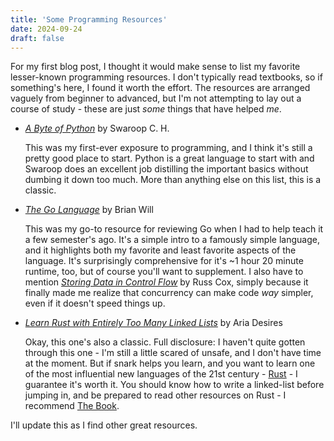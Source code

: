 ```yaml
---
title: 'Some Programming Resources'
date: 2024-09-24
draft: false
---
```


For my first blog post, I thought it would make sense to list my favorite lesser-known programming resources. I don't typically read textbooks, so if something's here, I found it worth the effort.
The resources are arranged vaguely from beginner to advanced, but I'm not attempting to lay out a course of study - these are just *some* things that have helped *me*.

- [*A Byte of Python*](https://python.swaroopch.com/) by Swaroop C. H.

    This was my first-ever exposure to programming, and I think it's still a pretty good place to start. Python is a great language to start with and Swaroop does an excellent job distilling the important basics without dumbing it down too much. More than anything else on this list, this is a classic.
- [*The Go Language*](https://www.youtube.com/playlist?list=PLIbUZ3URbL0Hn-2v6oB9nMfIfJPYDY9Nv) by Brian Will
    
    This was my go-to resource for reviewing Go when I had to help teach it a few semester's ago. It's a simple intro to a famously simple language, and it highlights both my favorite and least favorite  aspects of the language. It's surprisingly comprehensive for it's ~1 hour 20 minute runtime, too, but of course you'll want to supplement. I also have to mention [*Storing Data in Control Flow*](https://research.swtch.com/pcdata) by Russ Cox, simply because it finally made me realize that concurrency can make code *way* simpler, even if it doesn't speed things up.
- [*Learn Rust with Entirely Too Many Linked Lists*](https://rust-unofficial.github.io/too-many-lists/) by Aria Desires

    Okay, this one's also a classic. Full disclosure: I haven't quite gotten through this one - I'm still a little scared of unsafe, and I don't have time at the moment. But if snark helps you learn, and you want to learn one of the most influential new languages of the 21st century - [Rust](https://www.rust-lang.org/) - I guarantee it's worth it. You should know how to write a linked-list before jumping in, and be prepared to read other resources on Rust - I recommend [The Book](https://doc.rust-lang.org/book/).

I'll update this as I find other great resources.